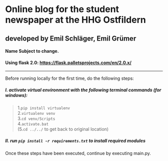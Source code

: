 # Online blog for the student newspaper at the HHG Ostfildern
## developed by Emil Schläger, Emil Grümer
#### Name Subject to change. 
#### Using flask 2.0: https://flask.palletsprojects.com/en/2.0.x/

* * *
Before running locally for the first time, do the following steps: <br>
##### I. activate virtual environment with the following terminal commands (for windows):<br>
>1.`pip install virtualenv`<br>
>2.`virtualenv venv`<br>
>3.`cd venv/Scripts`<br>
>4.`activate.bat`<br>
>(5.`cd ../../` to get back to original location)<br>

##### II. run `pip install -r requirements.txt` to install required modules<br>

Once these steps have been executed, continue by executing main.py.
	
